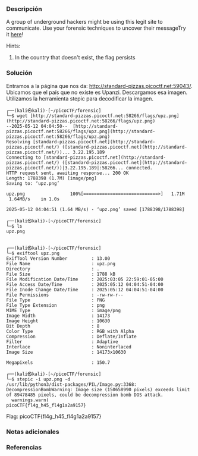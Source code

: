 ### Descripción
A group of underground hackers might be using this legit site to communicate. Use your forensic techniques to uncover their messageTry it [here](http://standard-pizzas.picoctf.net:59043/)!

Hints:
1. In the country that doesn't exist, the flag persists

### Solución
Entramos a la página que nos da: http://standard-pizzas.picoctf.net:59043/.
Ubicamos que el país que no existe es Upanzi.
Descargamos esa imagen.
Utilizamos la herramienta stepic para decodificar la imagen.


```
┌──(kali㉿kali)-[~/picoCTF/forensic]  
└─$ wget [http://standard-pizzas.picoctf.net:58266/flags/upz.png](http://standard-pizzas.picoctf.net:58266/flags/upz.png)  
--2025-05-12 04:04:50--  [http://standard-pizzas.picoctf.net:58266/flags/upz.png](http://standard-pizzas.picoctf.net:58266/flags/upz.png)  
Resolving [standard-pizzas.picoctf.net](http://standard-pizzas.picoctf.net/) ([standard-pizzas.picoctf.net](http://standard-pizzas.picoctf.net/))... 3.22.195.189  
Connecting to [standard-pizzas.picoctf.net](http://standard-pizzas.picoctf.net/) ([standard-pizzas.picoctf.net](http://standard-pizzas.picoctf.net/))|3.22.195.189|:58266... connected.  
HTTP request sent, awaiting response... 200 OK  
Length: 1788398 (1.7M) [image/png]  
Saving to: ‘upz.png’  
  
upz.png                 100%[============================>]   1.71M  1.64MB/s    in 1.0s      
  
2025-05-12 04:04:51 (1.64 MB/s) - ‘upz.png’ saved [1788398/1788398]

┌──(kali㉿kali)-[~/picoCTF/forensic]  
└─$ ls  
upz.png  
                                                                                               
┌──(kali㉿kali)-[~/picoCTF/forensic]  
└─$ exiftool upz.png                
ExifTool Version Number         : 13.00  
File Name                       : upz.png  
Directory                       : .  
File Size                       : 1788 kB  
File Modification Date/Time     : 2025:03:05 22:59:01-05:00  
File Access Date/Time           : 2025:05:12 04:04:51-04:00  
File Inode Change Date/Time     : 2025:05:12 04:04:51-04:00  
File Permissions                : -rw-rw-r--  
File Type                       : PNG  
File Type Extension             : png  
MIME Type                       : image/png  
Image Width                     : 14173  
Image Height                    : 10630  
Bit Depth                       : 8  
Color Type                      : RGB with Alpha  
Compression                     : Deflate/Inflate  
Filter                          : Adaptive  
Interlace                       : Noninterlaced  
Image Size                      : 14173x10630  

Megapixels                      : 150.7

┌──(kali㉿kali)-[~/picoCTF/forensic]  
└─$ stepic -i upz.png -d  
/usr/lib/python3/dist-packages/PIL/Image.py:3368: DecompressionBombWarning: Image size (150658990 pixels) exceeds limit of 89478485 pixels, could be decompression bomb DOS attack.  
  warnings.warn(  
picoCTF{fl4g_h45_fl4g1a2a9157}
```


Flag:
picoCTF{fl4g_h45_fl4g1a2a9157}
### Notas adicionales


### Referencias
